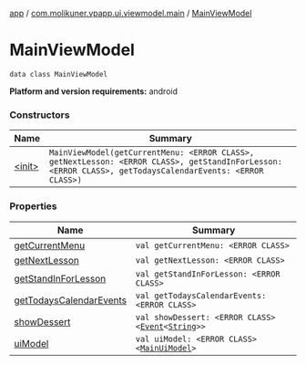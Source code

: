 [app](../../index.md) / [com.molikuner.vpapp.ui.viewmodel.main](../index.md) / [MainViewModel](./index.md)

# MainViewModel

`data class MainViewModel`

**Platform and version requirements:** android

### Constructors

| Name | Summary |
|---|---|
| [&lt;init&gt;](-init-.md) | `MainViewModel(getCurrentMenu: <ERROR CLASS>, getNextLesson: <ERROR CLASS>, getStandInForLesson: <ERROR CLASS>, getTodaysCalendarEvents: <ERROR CLASS>)` |

### Properties

| Name | Summary |
|---|---|
| [getCurrentMenu](get-current-menu.md) | `val getCurrentMenu: <ERROR CLASS>` |
| [getNextLesson](get-next-lesson.md) | `val getNextLesson: <ERROR CLASS>` |
| [getStandInForLesson](get-stand-in-for-lesson.md) | `val getStandInForLesson: <ERROR CLASS>` |
| [getTodaysCalendarEvents](get-todays-calendar-events.md) | `val getTodaysCalendarEvents: <ERROR CLASS>` |
| [showDessert](show-dessert.md) | `val showDessert: <ERROR CLASS><`[`Event`](../../com.molikuner.util/-event/index.md)`<`[`String`](https://kotlinlang.org/api/latest/jvm/stdlib/kotlin/-string/index.html)`>>` |
| [uiModel](ui-model.md) | `val uiModel: <ERROR CLASS><`[`MainUiModel`](../-main-ui-model/index.md)`>` |
